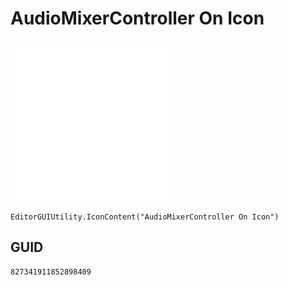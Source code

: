 # AudioMixerController On Icon
![](/img/AudioMixerController%20On%20Icon.png)

``` CSharp
EditorGUIUtility.IconContent("AudioMixerController On Icon")
```
## GUID
```
827341911852898409
```
